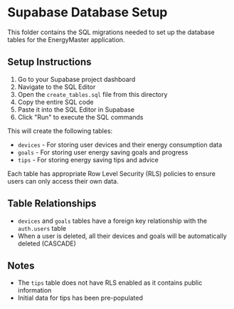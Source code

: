 
# Supabase Database Setup

This folder contains the SQL migrations needed to set up the database tables for the EnergyMaster application.

## Setup Instructions

1. Go to your Supabase project dashboard
2. Navigate to the SQL Editor
3. Open the `create_tables.sql` file from this directory
4. Copy the entire SQL code
5. Paste it into the SQL Editor in Supabase
6. Click "Run" to execute the SQL commands

This will create the following tables:
- `devices` - For storing user devices and their energy consumption data
- `goals` - For storing user energy saving goals and progress
- `tips` - For storing energy saving tips and advice

Each table has appropriate Row Level Security (RLS) policies to ensure users can only access their own data.

## Table Relationships

- `devices` and `goals` tables have a foreign key relationship with the `auth.users` table
- When a user is deleted, all their devices and goals will be automatically deleted (CASCADE)

## Notes

- The `tips` table does not have RLS enabled as it contains public information
- Initial data for tips has been pre-populated
